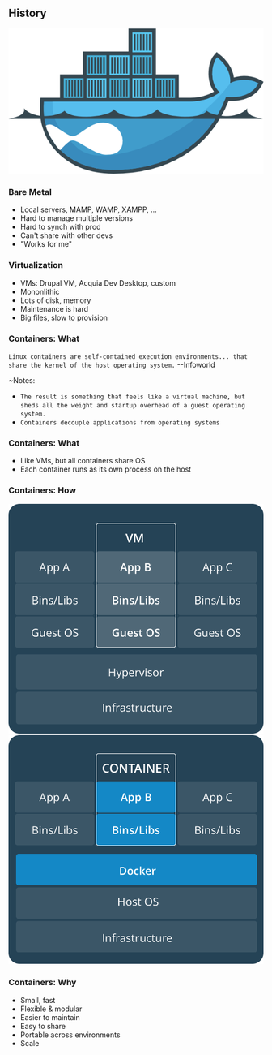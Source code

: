 ## History

![Drupal on Docker](slides/img/docker-drupal.png)


### Bare Metal

* Local servers, MAMP, WAMP, XAMPP, ...
* Hard to manage multiple versions
* Hard to synch with prod
* Can't share with other devs
* "Works for me"


### Virtualization

* VMs: Drupal VM, Acquia Dev Desktop, custom
* Mononlithic
* Lots of disk, memory
* Maintenance is hard
* Big files, slow to provision


### Containers: What

`Linux containers are self-contained execution environments... that share the kernel of the host operating system.`
--Infoworld

~Notes:
* `The result is something that feels like a virtual machine, but sheds all the weight and startup overhead of a guest operating system.`
* `Containers decouple applications from operating systems`


### Containers: What

* Like VMs, but all containers share OS
* Each container runs as its own process on the host


### Containers: How

![VM architecture](slides/img/docker.com-VM@2x.png)
![container architecture](slides/img/docker.com-Container@2x.png)


### Containers: Why

* Small, fast
* Flexible & modular
* Easier to maintain
* Easy to share
* Portable across environments
* Scale
